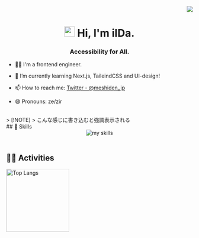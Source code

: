<div align="right">
  <img src="https://komarev.com/ghpvc/?username=meshiden-dot-jp" />
</div>


<h1 align="center"><img src="https://media.giphy.com/media/hvRJCLFzcasrR4ia7z/giphy.gif" width="28"> Hi, I'm iIDa.</h1>
<h3 align="center">Accessibility for All.</h3>

- 🧑‍💻 I'm a frontend engineer.

- 🌱 I’m currently learning Next.js, TaileindCSS and UI-design!

- 📫 How to reach me: [Twitter - @meshiden_jp](https://twitter.com/meshiden_jp)
- 😄 Pronouns: ze/zir
<br>
> [!NOTE]
> こんな感じに書き込むと強調表示される
<br>
<!-- ライトモート：theme=light, ダークモート：theme=dark -->
<!-- アイコンの選択肢一覧：https://arc.net/l/quote/zizyykfh -->
## 🌱 Skills
<div align="center">
  <img alt="my skills" src="https://skillicons.dev/icons?theme=dark&perline=&i=c,html,css,js,next,tailwind,sass,figma,ae,pr,ai" />
</div>
<br>


<!-- ライトモート：theme=light, ダークモート：theme=vue-dark  -->
## 🏃‍♀️ Activities
<div align="left"> 
  <img alt="Top Langs" height="170px" src="https://github-readme-stats.vercel.app/api?username=meshiden-dot-jp&theme=vue-dark&layout=compact" />
  <!-- <img alt="github stats" height="170px" src="https://github-readme-stats.vercel.app/api/top-langs/?username=meshiden-dot-jp&theme=vue-dark&layout=compact" > -->
</div>
